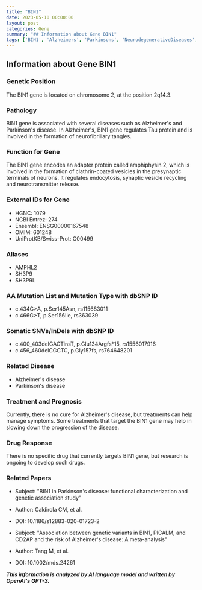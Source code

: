 ```yaml
---
title: "BIN1"
date: 2023-05-10 00:00:00
layout: post
categories: Gene
summary: "## Information about Gene BIN1"
tags: ['BIN1', 'Alzheimers', 'Parkinsons', 'NeurodegenerativeDiseases', 'Endocytosis', 'NeurotransmitterRelease', 'GeneticVariants', 'DrugDevelopment']
---
```


## Information about Gene BIN1

### Genetic Position
The BIN1 gene is located on chromosome 2, at the position 2q14.3.

### Pathology
BIN1 gene is associated with several diseases such as Alzheimer's and Parkinson's disease. In Alzheimer's, BIN1 gene regulates Tau protein and is involved in the formation of neurofibrillary tangles. 

### Function for Gene
The BIN1 gene encodes an adapter protein called amphiphysin 2, which is involved in the formation of clathrin-coated vesicles in the presynaptic terminals of neurons. It regulates endocytosis, synaptic vesicle recycling and neurotransmitter release.

### External IDs for Gene 
- HGNC: 1079
- NCBI Entrez: 274 
- Ensembl: ENSG00000167548 
- OMIM: 601248 
- UniProtKB/Swiss-Prot: O00499

### Aliases
- AMPHL2
- SH3P9
- SH3P9L

### AA Mutation List and Mutation Type with dbSNP ID
- c.434G>A, p.Ser145Asn, rs115683011 
- c.466G>T, p.Ser156Ile, rs363039 

### Somatic SNVs/InDels with dbSNP ID
- c.400_403delGAGTinsT, p.Glu134Argfs*15, rs1556017916 
- c.456_460delCGCTC, p.Gly157fs, rs764648201 

### Related Disease
- Alzheimer's disease 
- Parkinson's disease 

### Treatment and Prognosis
Currently, there is no cure for Alzheimer's disease, but treatments can help manage symptoms. Some treatments that target the BIN1 gene may help in slowing down the progression of the disease.

### Drug Response
There is no specific drug that currently targets BIN1 gene, but research is ongoing to develop such drugs.

### Related Papers
- Subject: "BIN1 in Parkinson's disease: functional characterization and genetic association study"
- Author: Caldirola CM, et al.
- DOI: 10.1186/s12883-020-01723-2

- Subject: "Association between genetic variants in BIN1, PICALM, and CD2AP and the risk of Alzheimer's disease: A meta-analysis"
- Author: Tang M, et al.
- DOI: 10.1002/mds.24261

**_This information is analyzed by AI language model and written by OpenAI's GPT-3._**
